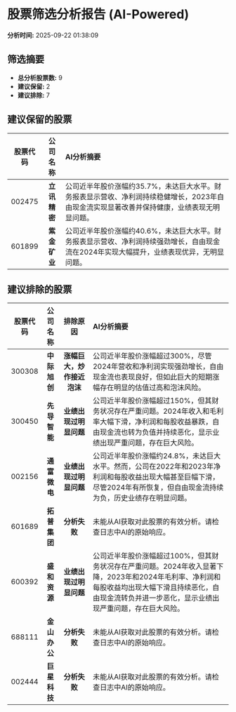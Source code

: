# 股票筛选分析报告 (AI-Powered)

**分析时间:** 2025-09-22 01:38:09

## 筛选摘要

- **总分析股票数:** 9
- **建议保留:** 2
- **建议排除:** 7

## 建议保留的股票

| 股票代码 | 公司名称 | AI分析摘要 |
|:---:|:---:|:---|
| 002475 | **立讯精密** | 公司近半年股价涨幅约35.7%，未达巨大水平。财务报表显示营收、净利润持续稳健增长，2023年自由现金流实现显著改善并保持健康，业绩表现无明显问题。 |
| 601899 | **紫金矿业** | 公司近半年股价涨幅约40.6%，未达巨大水平。财务报表显示营收、净利润持续强劲增长，自由现金流在2024年实现大幅提升，业绩表现优异，无明显问题。 |

## 建议排除的股票

| 股票代码 | 公司名称 | 排除原因 | AI分析摘要 |
|:---:|:---:|:---:|:---|
| 300308 | **中际旭创** | **涨幅巨大，炒作接近泡沫** | 公司近半年股价涨幅超过300%，尽管2024年营收和净利润实现强劲增长，自由现金流也表现良好，但如此巨大的短期涨幅存在明显的估值过高和泡沫风险。 |
| 300450 | **先导智能** | **业绩出现过明显问题** | 公司近半年股价涨幅超过150%，但其财务状况存在严重问题。2024年收入和毛利率大幅下滑，净利润和每股收益暴跌，自由现金流也转为负值并持续恶化，显示业绩出现严重问题，存在巨大风险。 |
| 002156 | **通富微电** | **业绩出现过明显问题** | 公司近半年股价涨幅约24.8%，未达巨大水平。然而，公司在2022年和2023年净利润和每股收益出现大幅甚至巨幅下滑，尽管2024年有所恢复，但自由现金流持续为负，历史业绩存在明显问题。 |
| 601689 | **拓普集团** | **分析失败** | 未能从AI获取对此股票的有效分析。请检查日志中AI的原始响应。 |
| 600392 | **盛和资源** | **业绩出现过明显问题** | 公司近半年股价涨幅超过100%，但其财务状况存在严重问题。2024年收入显著下降，2023年和2024年毛利率、净利润和每股收益均出现大幅下滑且持续恶化，自由现金流转负并进一步恶化，显示业绩出现严重问题，存在巨大风险。 |
| 688111 | **金山办公** | **分析失败** | 未能从AI获取对此股票的有效分析。请检查日志中AI的原始响应。 |
| 002444 | **巨星科技** | **分析失败** | 未能从AI获取对此股票的有效分析。请检查日志中AI的原始响应。 |
